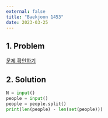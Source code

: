 ```yaml
---
external: false
title: "Baekjoon 1453"
date: 2023-03-25
---
```


## 1. Problem

[문제 확인하기](https://www.acmicpc.net/problem/1453)

## 2. Solution

```python
N = input()
people = input()
people = people.split()
print(len(people) - len(set(people)))
```
